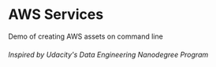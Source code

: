 # AWS Services
Demo of creating AWS assets on command line


###### Inspired by Udacity's Data Engineering Nanodegree Program